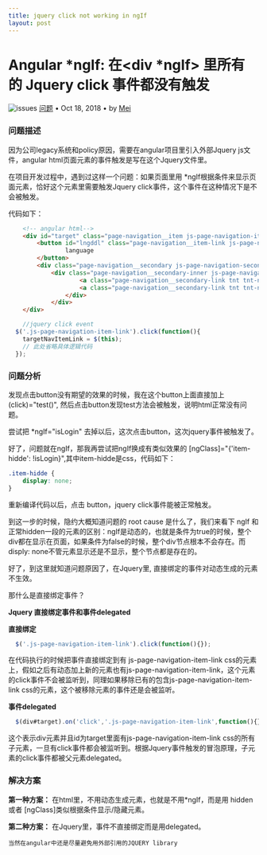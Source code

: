```yaml
---
title: jquery click not working in ngIf
layout: post
---
```


# Angular *ngIf: 在<div *ngIf> 里所有的 Jquery click 事件都没有触发
<div class="title-meta">
    <span><img class="title-category-img" src="../../../assets/images/categories/bug.svg" alt="issues"></span>
    <span><a class="github-link" href="/2018/09/19/issues-tools.html">问题</a></span>
    <span class="title-bullet">•</span>
    <span>Oct 18, 2018</span>
    <span class="title-bullet">•</span>
    <span>by <a class="github-link" href="http://github.com/limeii" title="http://github.com/limeii">Mei</a></span>
</div>

### 问题描述

因为公司legacy系统和policy原因，需要在angular项目里引入外部Jquery js文件，angular html页面元素的事件触发是写在这个Jquery文件里。


在项目开发过程中，遇到过这样一个问题：如果页面里用 *ngIf根据条件来显示页面元素，恰好这个元素里需要触发Jquery click事件，这个事件在这种情况下是不会被触发。


代码如下：

```html
    <!-- angular html-->
    <div id="target" class="page-navigation__item js-page-navigation-item" *ngIf="isLogin">
        <button id="lngddl" class="page-navigation__item-link js-page-navigation-item-link">
                language
        </button>
        <div class="page-navigation__secondary js-page-navigation-secondary">
            <div class="page-navigation__secondary-inner js-page-navigation-secondary-inner">
                    <a class="page-navigation__secondary-link tnt tnt-nav-sec-link5">English</a>
                    <a class="page-navigation__secondary-link tnt tnt-nav-sec-link5">español</a>
                </div>
            </div>
    </div>
```

```js
    //jquery click event
  $('.js-page-navigation-item-link').click(function(){
    targetNavItemLink = $(this);
    // 此处省略具体逻辑代码
  });
```

### 问题分析

发现点击button没有期望的效果的时候，我在这个button上面直接加上 (click)="test()", 然后点击button发现test方法会被触发，说明html正常没有问题。


尝试把 *ngIf="isLogin" 去掉以后，这次点击button，这次jquery事件被触发了。


好了，问题就在ngIf，那我再尝试把ngIf换成有类似效果的 [ngClass]="{'item-hidde': !isLogin}",其中item-hidde是css，代码如下：
```css
.item-hidde {
    display: none; 
}
```
重新编译代码以后，点击 button，jquery click事件能被正常触发。


到这一步的时候，隐约大概知道问题的 root cause 是什么了，我们来看下 ngIf 和 正常hidden一段的元素的区别：ngIf是动态的，也就是条件为true的时候，整个div都在显示在页面，如果条件为false的时候，整个div节点根本不会存在。而disply: none不管元素显示还是不显示，整个节点都是存在的。


好了，到这里就知道问题原因了，在Jquery里, 直接绑定的事件对动态生成的元素不生效。


那什么是直接绑定事件？


**Jquery 直接绑定事件和事件delegated**


**直接绑定**
```js
  $('.js-page-navigation-item-link').click(function(){});
```
在代码执行的时候把事件直接绑定到有 js-page-navigation-item-link css的元素上，假如之后有动态加上新的元素也有js-page-navigation-item-link，这个元素的click事件不会被监听到，同理如果移除已有的包含js-page-navigation-item-link css的元素，这个被移除元素的事件还是会被监听。


**事件delegated**

```js
  $(div#target).on('click','.js-page-navigation-item-link',function(){});
```
这个表示div元素并且id为target里面有js-page-navigation-item-link css的所有子元素，一旦有click事件都会被监听到。根据Jquery事件触发的冒泡原理，子元素的click事件都被父元素delegated。

### 解决方案

**第一种方案：** 在html里，不用动态生成元素，也就是不用*ngIf，而是用 hidden 或者 [ngClass]类似根据条件显示/隐藏元素。


**第二种方案：** 在Jquery里，事件不直接绑定而是用delegated。



```
当然在angular中还是尽量避免用外部引用的JQUERY library
```